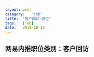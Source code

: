 ```yaml
---
layout:	post
category:	"job"
title:	"客户回访-岗位"
tags:	[job]
date:	2018-10-10
---
```

## 网易内推职位类别：客户回访
